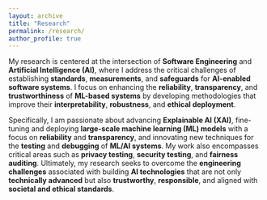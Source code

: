 ```yaml
---
layout: archive
title: "Research"
permalink: /research/
author_profile: true
---
```

My research is centered at the intersection of **Software Engineering** and **Artificial Intelligence (AI)**, where I address the critical challenges of establishing **standards**, **measurements**, and **safeguards** for **AI-enabled software systems**. I focus on enhancing the **reliability**, **transparency**, and **trustworthiness** of **ML-based systems** by developing methodologies that improve their **interpretability**, **robustness**, and **ethical deployment**.

Specifically, I am passionate about advancing **Explainable AI (XAI)**, fine-tuning and deploying **large-scale machine learning (ML) models** with a focus on **reliability** and **transparency**, and innovating new techniques for the **testing** and **debugging** of **ML/AI systems**. My work also encompasses critical areas such as **privacy testing**, **security testing**, and **fairness auditing**. Ultimately, my research seeks to overcome the **engineering challenges** associated with building **AI technologies** that are not only **technically advanced** but also **trustworthy**, **responsible**, and aligned with **societal and ethical standards**.

